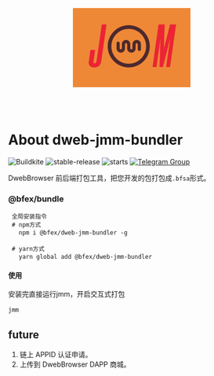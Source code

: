 <br />
<br />

<p align="center">
<img src="docs/images/logo.png" width="240">
</p>

<br />
<br />


# About dweb-jmm-bundler

![Buildkite](https://img.shields.io/buildkite/0eae07525f8e44a19b48fa937813e2c21ee04aa351361cd851)
![stable-release](https://img.shields.io/badge/bfs-jmm-da282a)
![starts](https://shields.io/github/stars/BioforestChain/dweb-jmm-bundler)
[![Telegram Group][telegram-badge]][telegram-url]

[telegram-badge]: https://cdn.jsdelivr.net/gh/Patrolavia/telegram-badge@8fe3382b3fd3a1c533ba270e608035a27e430c2e/chat.svg
[telegram-url]: https://t.me/+SiZ53KtzsMw0M2Rl

DwebBrowser 前后端打包工具，把您开发的包打包成`.bfsa`形式。

### @bfex/bundle

```
 全局安装指令
 # npm方式
   npm i @bfex/dweb-jmm-bundler -g

 # yarn方式
   yarn global add @bfex/dweb-jmm-bundler
```

#### 使用

安装完直接运行jmm，开启交互式打包

```bash
jmm
```

## future

1. 链上 APPID 认证申请。
2. 上传到 DwebBrowser DAPP 商城。
